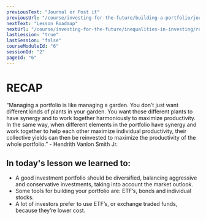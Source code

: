 ```yaml
---
previousText: "Journal or Post it"
previousUrl: "/course/investing-for-the-future/building-a-portfolio/journal-or-post-it"
nextText: "Lesson Roadmap"
nextUrl: "/course/investing-for-the-future/inequalities-in-investing/roadmap"
lastLession: "true"
lastSession: "false"
courseModuleId: "6"
sessionId: "2"
pageId: "6"
---
```



# RECAP

<sparkle-character-intro position="right" character="jen">
“Managing a portfolio is like managing a garden. You don’t just want different kinds of plants in your garden. You want those different plants to have synergy and to work together harmoniously to maximize productivity. In the same way, when different elements in the portfolio have synergy and work together to help each other maximize individual productivity, their collective yields can then be reinvested to maximize the productivity of the whole portfolio.” - Hendrith Vanlon Smith Jr.
</sparkle-character-intro>

## In today's lesson we learned to: 
- A good investment portfolio should be diversified, balancing aggressive and conservative investments, taking into account the market outlook.
- Some tools for building your portfolio are: ETF’s, bonds and individual stocks.
- A lot of investors prefer to use ETF’s, or exchange traded funds, because they’re lower cost.
